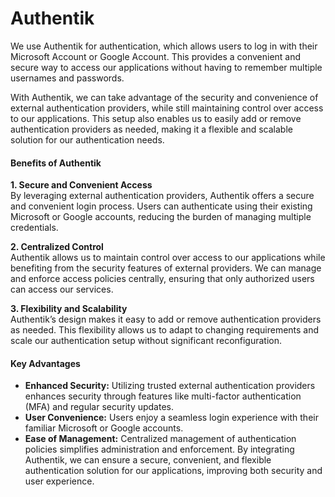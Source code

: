 # Authentik

We use Authentik for authentication, which allows users to log in with their Microsoft Account or Google Account. This provides a convenient and secure way to access our applications without having to remember multiple usernames and passwords.

With Authentik, we can take advantage of the security and convenience of external authentication providers, while still maintaining control over access to our applications. This setup also enables us to easily add or remove authentication providers as needed, making it a flexible and scalable solution for our authentication needs.

#### Benefits of Authentik

**1. Secure and Convenient Access**\
 By leveraging external authentication providers, Authentik offers a secure and convenient login process. Users can authenticate using their existing Microsoft or Google accounts, reducing the burden of managing multiple credentials.

**2. Centralized Control**\
 Authentik allows us to maintain control over access to our applications while benefiting from the security features of external providers. We can manage and enforce access policies centrally, ensuring that only authorized users can access our services.

**3. Flexibility and Scalability**\
 Authentik’s design makes it easy to add or remove authentication providers as needed. This flexibility allows us to adapt to changing requirements and scale our authentication setup without significant reconfiguration.

#### Key Advantages

- **Enhanced Security:** Utilizing trusted external authentication providers enhances security through features like multi-factor authentication (MFA) and regular security updates.
- **User Convenience:** Users enjoy a seamless login experience with their familiar Microsoft or Google accounts.
- **Ease of Management:** Centralized management of authentication policies simplifies administration and enforcement.
  By integrating Authentik, we can ensure a secure, convenient, and flexible authentication solution for our applications, improving both security and user experience.
